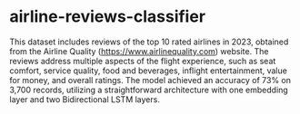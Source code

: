 # airline-reviews-classifier
This dataset includes reviews of the top 10 rated airlines in 2023, obtained from the Airline Quality (https://www.airlinequality.com) website. The reviews address multiple aspects of the flight experience, such as seat comfort, service quality, food and beverages, inflight entertainment, value for money, and overall ratings. The model achieved an accuracy of 73% on 3,700 records, utilizing a straightforward architecture with one embedding layer and two Bidirectional LSTM layers.
